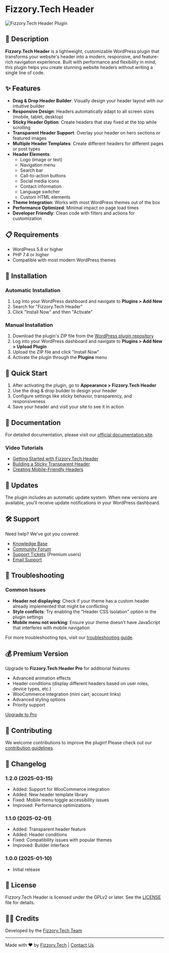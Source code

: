 # Fizzory.Tech Header

![Fizzory.Tech Header Plugin](https://via.placeholder.com/728x90.png?text=Fizzory.Tech+Header+Plugin)

## 🚀 Description

**Fizzory.Tech Header** is a lightweight, customizable WordPress plugin that transforms your website's header into a modern, responsive, and feature-rich navigation experience. Built with performance and flexibility in mind, this plugin helps you create stunning website headers without writing a single line of code.

## ✨ Features

- **Drag & Drop Header Builder**: Visually design your header layout with our intuitive builder
- **Responsive Design**: Headers automatically adapt to all screen sizes (mobile, tablet, desktop)
- **Sticky Header Option**: Create headers that stay fixed at the top while scrolling
- **Transparent Header Support**: Overlay your header on hero sections or featured images
- **Multiple Header Templates**: Create different headers for different pages or post types
- **Header Elements**:
  - Logo (image or text)
  - Navigation menu
  - Search bar
  - Call-to-action buttons
  - Social media icons
  - Contact information
  - Language switcher
  - Custom HTML elements
- **Theme Integration**: Works with most WordPress themes out of the box
- **Performance Optimized**: Minimal impact on page load times
- **Developer Friendly**: Clean code with filters and actions for customization

## 📋 Requirements

- WordPress 5.8 or higher
- PHP 7.4 or higher
- Compatible with most modern WordPress themes

## 💾 Installation

### Automatic Installation

1. Log into your WordPress dashboard and navigate to **Plugins > Add New**
2. Search for "Fizzory.Tech Header"
3. Click "Install Now" and then "Activate"

### Manual Installation

1. Download the plugin's ZIP file from the [WordPress plugin repository](https://wordpress.org/plugins/fizzory-tech-header/)
2. Log into your WordPress dashboard and navigate to **Plugins > Add New > Upload Plugin**
3. Upload the ZIP file and click "Install Now"
4. Activate the plugin through the **Plugins** menu

## 🔧 Quick Start

1. After activating the plugin, go to **Appearance > Fizzory.Tech Header**
2. Use the drag & drop builder to design your header
3. Configure settings like sticky behavior, transparency, and responsiveness
4. Save your header and visit your site to see it in action

## 📖 Documentation

For detailed documentation, please visit our [official documentation site](https://docs.fizzory.tech/header-plugin).

### Video Tutorials

- [Getting Started with Fizzory.Tech Header](https://www.youtube.com/watch?v=example)
- [Building a Sticky Transparent Header](https://www.youtube.com/watch?v=example)
- [Creating Mobile-Friendly Headers](https://www.youtube.com/watch?v=example)

## 🔄 Updates

The plugin includes an automatic update system. When new versions are available, you'll receive update notifications in your WordPress dashboard.

## 🛠️ Support

Need help? We've got you covered:

- [Knowledge Base](https://support.fizzory.tech/kb)
- [Community Forum](https://community.fizzory.tech)
- [Support Tickets](https://support.fizzory.tech/create-ticket) (Premium users)
- [Email Support](mailto:support@fizzory.tech)

## 🚧 Troubleshooting

### Common Issues

- **Header not displaying**: Check if your theme has a custom header already implemented that might be conflicting
- **Style conflicts**: Try enabling the "Header CSS Isolation" option in the plugin settings
- **Mobile menu not working**: Ensure your theme doesn't have JavaScript that interferes with mobile navigation

For more troubleshooting tips, visit our [troubleshooting guide](https://docs.fizzory.tech/header-plugin/troubleshooting).

## 💰 Premium Version

Upgrade to **Fizzory.Tech Header Pro** for additional features:

- Advanced animation effects
- Header conditions (display different headers based on user roles, device types, etc.)
- WooCommerce integration (mini cart, account links)
- Advanced styling options
- Priority support

[Upgrade to Pro](https://fizzory.tech/header-plugin/pricing)

## 🤝 Contributing

We welcome contributions to improve the plugin! Please check out our [contribution guidelines](https://github.com/fizzorytech/header-plugin/blob/main/CONTRIBUTING.md).

## 📜 Changelog

### 1.2.0 (2025-03-15)
- Added: Support for WooCommerce integration
- Added: New header template library
- Fixed: Mobile menu toggle accessibility issues
- Improved: Performance optimizations

### 1.1.0 (2025-02-01)
- Added: Transparent header feature
- Added: Header conditions
- Fixed: Compatibility issues with popular themes
- Improved: Builder interface

### 1.0.0 (2025-01-10)
- Initial release

## 📄 License

Fizzory.Tech Header is licensed under the GPLv2 or later. See the [LICENSE](LICENSE.txt) file for details.

## 👨‍💻 Credits

Developed by the [Fizzory.Tech Team](https://fizzory.tech)

---

Made with ❤️ by [Fizzory.Tech](https://fizzory.tech) | [Contact Us](https://fizzory.tech/contact)
